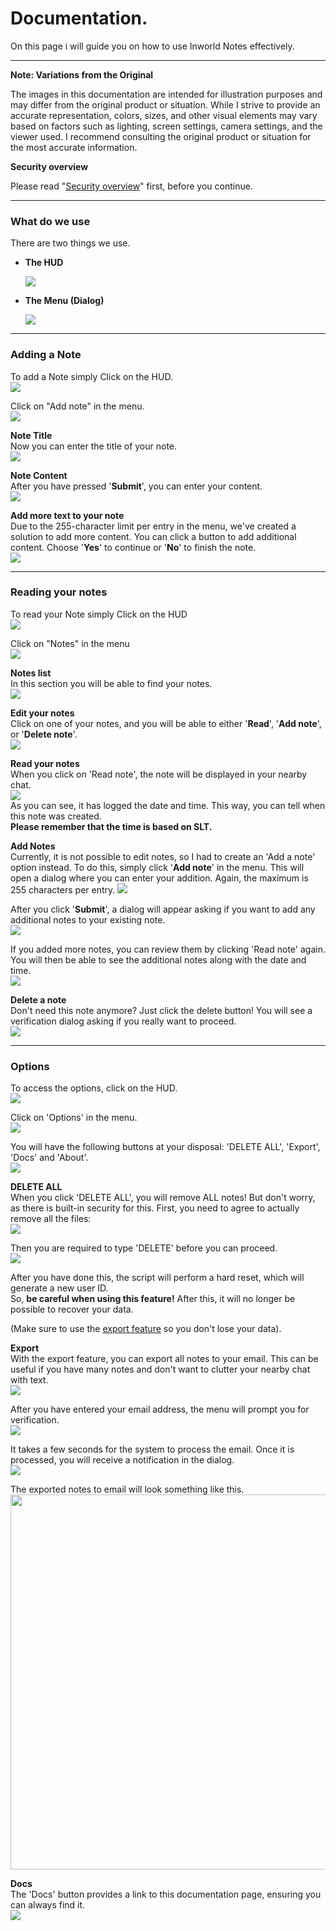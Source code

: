 # Documentation.

On this page i will guide you on how to use Inworld Notes effectively.

---

**Note: Variations from the Original**

The images in this documentation are intended for illustration purposes 
and may differ from the original product or situation. While I strive to
 provide an accurate representation, colors, sizes, and other visual 
elements may vary based on factors such as lighting, screen settings, 
camera settings, and the viewer used. I recommend consulting the 
original product or situation for the most accurate information.

**Security overview**

Please read "[Security overview](https://joltsoftware.miraheze.org/wiki/Second_Life/Inworld_Notes/Security_and_Privacy "Second Life/Inworld Notes/Security and Privacy")" first, before you continue.

---

### What do we use

There are two things we use.

- **The HUD**
  
  <img src="assets\secondlife\inworldnotes\docs\Hud.jpg" />

- **The Menu (Dialog)**
  
  <img src="assets\secondlife\inworldnotes\docs\Themenudialog.jpg" />

---

### Adding a Note

To add a Note simply Click on the HUD.<br>
<img src="assets\secondlife\inworldnotes\docs\Hud.jpg" />

Click on "Add note" in the menu.<br>
<img src="assets\secondlife\inworldnotes\docs\Themenudialog-addnote.jpg" />

**Note Title**<br>
Now you can enter the title of your note.<br>
<img src="assets\secondlife\inworldnotes\docs\Enter_the_title_of_your_note.jpg" />

**Note Content**<br>
After you have pressed '**Submit**', you can enter your content.<br>
<img src="assets\secondlife\inworldnotes\docs\Enterthecontent.jpg" />

**Add more text to your note**<br>
Due to the 255-character limit per entry in the menu, we've created a solution to add more content.
You can click a button to add additional content. Choose '**Yes**' to continue or '**No**' to finish the note.<br>
<img src="assets\secondlife\inworldnotes\docs\Addmoretext.jpg" />

---

### Reading your notes

To read your Note simply Click on the HUD<br>
<img src="assets\secondlife\inworldnotes\docs\Hud.jpg" />

Click on "Notes" in the menu<br>
<img src="assets\secondlife\inworldnotes\docs\Themenudialog-gotonotes.jpg" />

**Notes list**<br>
In this section you will be able to find your notes.<br>
<img src="assets\secondlife\inworldnotes\docs\Noteslist.jpg" />

**Edit your notes**<br>
Click on one of your notes, and you will be able to either '**Read**', '**Add note**', or '**Delete note**'.<br>
<img src="assets\secondlife\inworldnotes\docs\Examplenote.jpg" />

**Read your notes**<br>
When you click on 'Read note', the note will be displayed in your nearby chat.<br>
<img src="assets\secondlife\inworldnotes\docs\Readnoteinnearbychat.jpg" /><br>
As you can see, it has logged the date and time. This way, you can tell when this note was created.<br>
**Please remember that the time is based on SLT.**

**Add Notes**<br>
Currently, it is not possible to edit notes, so I had to create an 'Add a note' option instead. To do this, simply click '**Add note**' in the menu.
This will open a dialog where you can enter your addition. Again, the maximum is 255 characters per entry.
<img src="assets\secondlife\inworldnotes\docs\Addadditionalnotes.jpg" /><br>

After you click '**Submit**', a dialog will appear asking if you want to add any additional notes to your existing note.<br>
<img src="assets\secondlife\inworldnotes\docs\Addmoretexttoadditionalnotes.jpg" />

If you added more notes, you can review them by clicking 'Read note' again.
You will then be able to see the additional notes along with the date and time.<br>
<img src="assets\secondlife\inworldnotes\docs\Nearbychatextranotesadded3.jpg" />

**Delete a note**<br>
Don't need this note anymore? Just click the delete button!
You will see a verification dialog asking if you really want to proceed.<br>
<img src="assets\secondlife\inworldnotes\docs\Deletenoteyesorno.jpg" />

---

### Options

To access the options, click on the HUD.<br>
<img src="assets\secondlife\inworldnotes\docs\Hud.jpg" />

Click on 'Options' in the menu.<br>
<img src="assets\secondlife\inworldnotes\docs\Clickonoptionsinthemenu.jpg" />

You will have the following buttons at your disposal:
'DELETE ALL', 'Export', 'Docs' and 'About'.<br>
<img src="assets\secondlife\inworldnotes\docs\Theoptionsdialog.jpg" />

**DELETE ALL**<br>
When you click 'DELETE ALL', you will remove ALL notes!
But don't worry, as there is built-in security for this. First, you need to agree to actually remove all the files:<br>
<img src="assets\secondlife\inworldnotes\docs\Verificationtodeleteallnotesyesorno.jpg" />

Then you are required to type 'DELETE' before you can proceed.<br>
<img src="assets\secondlife\inworldnotes\docs\Typedeletetoconfirm.jpg" />

After you have done this, the script will perform a hard reset, which will generate a new user ID.  
So, **be careful when using this feature!** After this, it will no longer be possible to recover your data.

(Make sure to use the [export feature](#) so you don't lose your data).

**Export**<br>
With the export feature, you can export all notes to your email.
This can be useful if you have many notes and don't want to clutter your nearby chat with text.<br>
<img src="assets\secondlife\inworldnotes\docs\Exporttroughemail.jpg" />

After you have entered your email address, the menu will prompt you for verification.<br>
<img src="assets\secondlife\inworldnotes\docs\Exportyournotestoemailhitsend.jpg" />

It takes a few seconds for the system to process the email. Once it is processed, you will receive a notification in the dialog.<br>
<img src="assets\secondlife\inworldnotes\docs\Exportyournotestoemailhitsend.jpg" />

The exported notes to email will look something like this.<br>
<img src="assets\secondlife\inworldnotes\docs\The_exported_notes_to_email_will_look_something_like_this..jpg" width="600" />

**Docs**<br>
The 'Docs' button provides a link to this documentation page, ensuring you can always find it.<br>
<img src="assets\secondlife\inworldnotes\docs\The_27Docs27_button_provides_a_link_to_this_documentation_page2C_ensuring_you_can_always_find_it.jpg"  />
